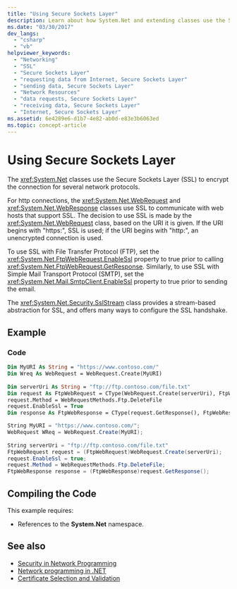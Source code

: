```yaml
---
title: "Using Secure Sockets Layer"
description: Learn about how System.Net and extending classes use the Secure Sockets Layer to encrypt the connection for several network protocols in the .NET Framework.
ms.date: "03/30/2017"
dev_langs: 
  - "csharp"
  - "vb"
helpviewer_keywords: 
  - "Networking"
  - "SSL"
  - "Secure Sockets Layer"
  - "requesting data from Internet, Secure Sockets Layer"
  - "sending data, Secure Sockets Layer"
  - "Network Resources"
  - "data requests, Secure Sockets Layer"
  - "receiving data, Secure Sockets Layer"
  - "Internet, Secure Sockets Layer"
ms.assetid: 6e4289e6-d1b7-4e82-ab0d-e83e3b6063ed
ms.topic: concept-article
---
```

# Using Secure Sockets Layer

The <xref:System.Net> classes use the Secure Sockets Layer (SSL) to encrypt the connection for several network protocols.  
  
 For http connections, the <xref:System.Net.WebRequest> and <xref:System.Net.WebResponse> classes use SSL to communicate with web hosts that support SSL. The decision to use SSL is made by the <xref:System.Net.WebRequest> class, based on the URI it is given. If the URI begins with "https:", SSL is used; if the URI begins with "http:", an unencrypted connection is used.  
  
 To use SSL with File Transfer Protocol (FTP), set the <xref:System.Net.FtpWebRequest.EnableSsl> property to true prior to calling <xref:System.Net.FtpWebRequest.GetResponse>. Similarly, to use SSL with Simple Mail Transport Protocol (SMTP), set the <xref:System.Net.Mail.SmtpClient.EnableSsl> property to true prior to sending the email.  
  
 The <xref:System.Net.Security.SslStream> class provides a stream-based abstraction for SSL, and offers many ways to configure the SSL handshake.  
  
## Example  
  
### Code  
  
```vb  
Dim MyURI As String = "https://www.contoso.com/"  
Dim Wreq As WebRequest = WebRequest.Create(MyURI)  
  
Dim serverUri As String = "ftp://ftp.contoso.com/file.txt"  
Dim request As FtpWebRequest = CType(WebRequest.Create(serverUri), FtpWebRequest)  
request.Method = WebRequestMethods.Ftp.DeleteFile  
request.EnableSsl = True  
Dim response As FtpWebResponse = CType(request.GetResponse(), FtpWebResponse)  
```  
  
```csharp  
String MyURI = "https://www.contoso.com/";  
WebRequest WReq = WebRequest.Create(MyURI);  
  
String serverUri = "ftp://ftp.contoso.com/file.txt"  
FtpWebRequest request = (FtpWebRequest)WebRequest.Create(serverUri);  
request.EnableSsl = true;  
request.Method = WebRequestMethods.Ftp.DeleteFile;  
FtpWebResponse response = (FtpWebResponse)request.GetResponse();  
```  
  
## Compiling the Code  

 This example requires:  
  
- References to the **System.Net** namespace.  
  
## See also

- [Security in Network Programming](security-in-network-programming.md)
- [Network programming in .NET](../../fundamentals/networking/overview.md)
- [Certificate Selection and Validation](certificate-selection-and-validation.md)
